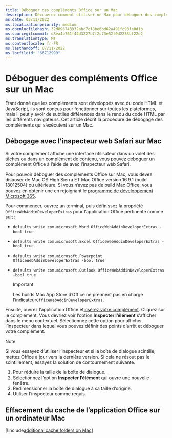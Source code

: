 ```yaml
---
title: Déboguer des compléments Office sur un Mac
description: Découvrez comment utiliser un Mac pour déboguer des compléments Office.
ms.date: 03/11/2022
ms.localizationpriority: medium
ms.openlocfilehash: 32d896743932abc7cf8be6bd62a491fc93fe0d1b
ms.sourcegitcommit: d8ea4b761f44d3227b7f2c73e52f0d2233bf22e2
ms.translationtype: MT
ms.contentlocale: fr-FR
ms.lasthandoff: 07/11/2022
ms.locfileid: "66712999"
---
```

# <a name="debug-office-add-ins-on-a-mac"></a>Déboguer des compléments Office sur un Mac

Étant donné que les compléments sont développés avec du code HTML et JavaScript, ils sont conçus pour fonctionner sur toutes les plateformes, mais il peut y avoir de subtiles différences dans le rendu du code HTML par les différents navigateurs. Cet article décrit la procédure de débogage des compléments qui s’exécutent sur un Mac.

## <a name="debugging-with-safari-web-inspector-on-a-mac"></a>Débogage avec l’inspecteur web Safari sur Mac

Si votre complément affiche une interface utilisateur dans un volet des tâches ou dans un complément de contenu, vous pouvez déboguer un complément Office à l’aide de avec l’inspecteur web Safari.

Pour pouvoir déboguer des compléments Office sur Mac, vous devez disposer de Mac OS High Sierra ET Mac Office version 16.9.1 (build 18012504) ou ultérieure. Si vous n’avez pas de build Mac Office, vous pouvez en obtenir une en rejoignant le [programme de développement Microsoft 365](https://developer.microsoft.com/office/dev-program).

Pour commencer, ouvrez un terminal, puis définissez la propriété `OfficeWebAddinDeveloperExtras` pour l’application Office pertinente comme suit :

- `defaults write com.microsoft.Word OfficeWebAddinDeveloperExtras -bool true`

- `defaults write com.microsoft.Excel OfficeWebAddinDeveloperExtras -bool true`

- `defaults write com.microsoft.Powerpoint OfficeWebAddinDeveloperExtras -bool true`

- `defaults write com.microsoft.Outlook OfficeWebAddinDeveloperExtras -bool true`

    > [!IMPORTANT]
    > Les builds Mac App Store d’Office ne prennent pas en charge l’indicateur`OfficeWebAddinDeveloperExtras`.

Ensuite, ouvrez l’application Office et[insérez votre complément](sideload-an-office-add-in-on-mac.md). Cliquez sur le complément. Vous devriez voir l’option **Inspecter l’élément** s’afficher dans le menu contextuel. Sélectionnez cette option pour afficher l’inspecteur dans lequel vous pouvez définir des points d’arrêt et déboguer votre complément.

> [!NOTE]
> Si vous essayez d’utiliser l’inspecteur et si la boîte de dialogue scintille, mettez Office à jour vers la dernière version. Si cela ne résout pas le scintillement, essayez la solution de contournement suivante.
>
> 1. Pour réduire la taille de la boîte de dialogue.
> 1. Sélectionnez l’option **Inspecter l’élément** qui ouvre une nouvelle fenêtre.
> 1. Redimensionner la boîte de dialogue à sa taille d’origine.
> 1. Utiliser l’inspecteur comme requis.

## <a name="clearing-the-office-applications-cache-on-a-mac"></a>Effacement du cache de l’application Office sur un ordinateur Mac

[!include[additional cache folders on Mac](../includes/mac-cache-folders.md)]
